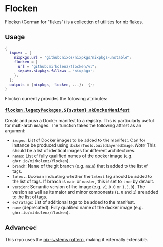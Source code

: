 # Flocken

Flocken (German for "flakes") is a collection of utilities for nix flakes.

## Usage

```nix
{
  inputs = {
    nixpkgs.url = "github:nixos/nixpkgs/nixpkgs-unstable";
    flocken = {
      url = "github:mirkolenz/flocken/v1";
      inputs.nixpkgs.follows = "nixpkgs";
    };
  };
  outputs = {nixpkgs, flocken, ...}:  {};
}
```

Flocken currently provides the following attributes:

### [`flocken.legacyPackages.${system}.mkDockerManifest`](./src/docker-manifest.nix)

Create and push a Docker manifest to a registry.
This is particularly useful for multi-arch images.
The function takes the following attrset as an argument:

- `images`: List of Docker images to be added to the manifest. Can for instance be produced using `dockerTools.buildLayeredImage`. _Note:_ This should be a list of identical images for different architectures.
- `names`: List of fully qualified names of the docker image (e.g. `ghcr.io/mirkolenz/flocken`).
- `branch`: Name of the git branch (e.g. `main`) that is added to the list of tags.
- `latest`: Boolean indicating whether the `latest` tag should be added to the list of tags. If branch is `main` or `master`, this is set to `true` by default.
- `version`: Semantic version of the image (e.g. `v1.0.0` or `1.0.0`). The version as well as its major and minor components (`1.0` and `1`) are added to the list of tags.
- `extraTags`: List of additional tags to be added to the manifest.
- `name` (deprecated): Fully qualified name of the docker image (e.g. `ghcr.io/mirkolenz/flocken`).

## Advanced

This repo uses the [nix-systems pattern](https://github.com/nix-systems/nix-systems), making it externally extensible.
